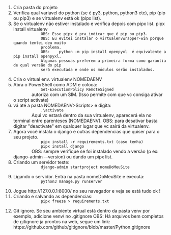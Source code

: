 <ol type="1">
	<li>Cria pasta do projeto
	</li>
	<li>Verifica qual variavel do python (se é py3, python, python3 etc), pip (pip ou pip3) e se virtualenv está ok (pipx list).
	</li>
	<li> Se o virtualenv não estiver instalado e verifica depois com pipx list.
		pipx install virtualenv
		<code>
			OBS: Esse pipx é pra indicar que é pip ou pip3.
			OBS: Eu evitei instalar o virtualenvwrapper-win porque quando tentei deu muito
			problema.
			OBS:	python -m pip install openpyxl  é equivalente a pip install openpyxl. 
			Algumas pessoas preferem a primeira forma como garantia de qual versão do pip 
			será executada e onde os módulos serão instalados.
		</code>
	</li>
	<li>Cria o virtual env.
		virtualenv NOMEDAENV 
	</li>
	<li>Abra o PowerShell como ADM e coloca:
		<code>
			Set-ExecutionPolicy RemoteSigned
		</code>
		autoriza com um SIM. (Isso permite com que vc consiga ativar o script activate)
	</li>
	<li>vá até a pasta NOMEDAENV>Scripts> e digita:
		<code>
			.\activate
		</code>
		Aqui vc estará dentro da sua virtualenv, aparecerá ela no terminal 
		entre parenteses (NOMEDAENV).
		OBS: para desativar basta digitar "deactivate" em qualquer lugar 
		que vc sairá da virtualenv.
	</li>
	<li>Agora você instala o django e outras dependencias que quiser para o seu projeto.
		<code>
			pipx install -r requirements.txt (caso tenha)
			pipx install django
		</code>
		OBS: sempre verifique se foi instalado vendo a versão (p ex: django-admin --version) ou dando um pipx list.
	</li>
	<li> Criando um servidor teste:
		<code>
			django-admin startproject nomeDoMeuSite
		</code>
	</li>
	<li>Ligando o servidor.
		Entra na pasta nomeDoMeuSite e executa:
		<code>
			python3 manage.py runserver
		</code>
	</li>
	<li>Jogue http://127.0.0.1:8000/ no seu navegador e veja se está tudo ok !</li>
	<li>Criando e salvando as dependencias:
		<code>
			pipx freeze > requirements.txt
		</code>
	</li>
	<li>Git ignore.
		Se seu ambiente virtual está dentro da pasta venv por exemplo, 
		adicione venv/ no .gitignore
		OBS: Há arquivos bem completos de gitignore ja prontos na web, segue um link:
		https://github.com/github/gitignore/blob/master/Python.gitignore
	</li>

</ol>